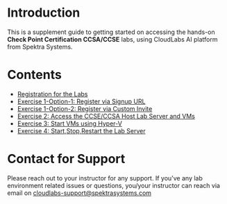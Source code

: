 # Introduction

This is a supplement guide to getting started on accessing the hands-on **Check Point Certification CCSA/CCSE** labs, using CloudLabs AI platform from Spektra Systems. 


# Contents 

* [Registration for the Labs](#Registration-for-the-labs)
* [Exercise 1-Option-1: Register via Signup URL](#Exercise1-op1)
* [Exercise 1-Option-2: Register via Custom Invite](#Exercise1-op2)
* [Exercise 2: Access the CCSE/CCSA Host Lab Server and VMs](#Exercise2)
* [Exercise 3: Start VMs using Hyper-V](#Exercise3)
* [Exercise 4: Start,Stop,Restart the Lab Server](#Exercise4)


# Contact for Support
Please reach out to your instructor for any support. If you've any lab environment related issues or questions, you/your instructor can reach via email on cloudlabs-support@spektrasystems.com 
